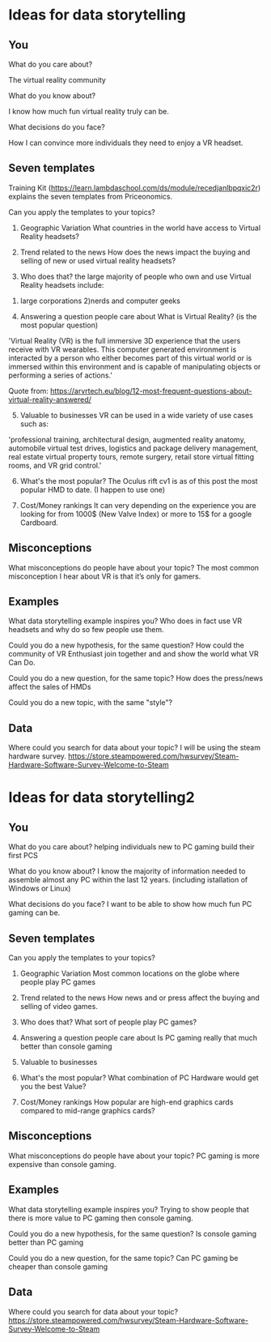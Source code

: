 # Ideas for data storytelling

## You

What do you care about?

The virtual reality community

What do you know about?

I know how much fun virtual reality truly can be.

What decisions do you face?

How I can convince more individuals they need to enjoy a VR headset.

## Seven templates

Training Kit (https://learn.lambdaschool.com/ds/module/recedjanlbpqxic2r) explains the seven templates from Priceonomics.

Can you apply the templates to your topics? 

1. Geographic Variation
What countries in the world have access to Virtual Reality headsets?

2. Trend related to the news
How does the news impact the buying and selling of new or used
virtual reality headsets?

3. Who does that?
the large majority of people who own and use Virtual Reality headsets include:
  1) large corporations
  2)nerds and computer geeks

4. Answering a question people care about
What is Virtual Reality? (is the most popular question)

'Virtual Reality (VR) is the full immersive 3D experience that the users receive with VR wearables. This computer generated environment     is interacted by a person who either becomes part of this virtual world or is immersed within this environment and is capable of                                          manipulating objects or performing a series of actions.'

Quote from: https://arvrtech.eu/blog/12-most-frequent-questions-about-virtual-reality-answered/

5. Valuable to businesses
VR can be used in a wide variety of use cases such as:

'professional training, architectural design, augmented reality anatomy, automobile virtual test drives, logistics and package delivery management, real estate virtual property tours, remote surgery, retail store virtual fitting rooms, and VR grid control.'

6. What's the most popular?
The Oculus rift cv1 is as of this post the most popular HMD to date. (I happen to use one)

7. Cost/Money rankings
It can very depending on the experience you are looking for from 1000$ (New Valve Index) or more to 15$ for a google Cardboard.

## Misconceptions

What misconceptions do people have about your topic?
The most common misconception I hear about VR is that it’s only for gamers.

## Examples

What data storytelling example inspires you?
Who does in fact use VR headsets and why do so few people use them.

Could you do a new hypothesis, for the same question?
How could the community of VR Enthusiast join together and and show the world what VR Can Do.

Could you do a new question, for the same topic?
How does the press/news affect the sales of HMDs

Could you do a new topic, with the same "style"?


## Data

Where could you search for data about your topic?
I will be using the steam hardware survey.
https://store.steampowered.com/hwsurvey/Steam-Hardware-Software-Survey-Welcome-to-Steam

# Ideas for data storytelling2

## You

What do you care about?
helping individuals new to PC gaming build their first PCS

What do you know about?
I know the majority of information needed to assemble almost any PC within the last 12 years.
(including istallation of Windows or Linux)

What decisions do you face?
I want to be able to show how much fun PC gaming can be.

## Seven templates

Can you apply the templates to your topics? 

1. Geographic Variation
Most common locations on the globe where people play PC games

2. Trend related to the news
How news and or press affect the buying and selling of video games.

3. Who does that?
What sort of people play PC games?

4. Answering a question people care about
Is PC gaming really that much better than console gaming

5. Valuable to businesses


6. What's the most popular?
What combination of PC Hardware would get you the best Value?

7. Cost/Money rankings
How popular are high-end graphics cards compared to mid-range graphics cards?

## Misconceptions

What misconceptions do people have about your topic?
PC gaming is more expensive than console gaming.

## Examples

What data storytelling example inspires you?
Trying to show people that there is more value to PC gaming then console gaming.

Could you do a new hypothesis, for the same question?
Is console gaming better than PC gaming

Could you do a new question, for the same topic?
Can PC gaming be cheaper than console gaming

## Data

Where could you search for data about your topic?
https://store.steampowered.com/hwsurvey/Steam-Hardware-Software-Survey-Welcome-to-Steam
